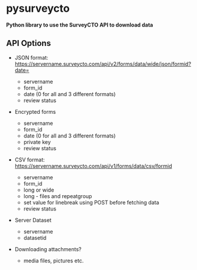 # pysurveycto

**Python library to use the SurveyCTO API to download data**

## API Options

* JSON format: https://servername.surveycto.com/api/v2/forms/data/wide/json/formid?date=
  - servername
  - form_id
  - date (0 for all and 3 different formats)
  - review status

* Encrypted forms
  - servername
  - form_id
  - date (0 for all and 3 different formats)
  - private key
  - review status

* CSV format: https://servername.surveycto.com/api/v1/forms/data/csv/formid
  - servername
  - form_id
  - long or wide
  - long - files and repeatgroup
  - set value for linebreak using POST before fetching data
  - review status

* Server Dataset
  - servername
  - datasetid

* Downloading attachments?
  - media files, pictures etc.

